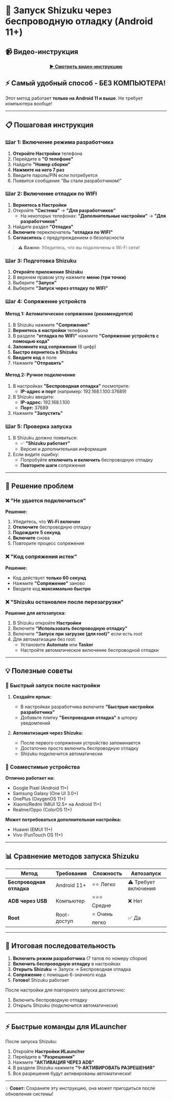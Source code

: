 # 📱 Запуск Shizuku через беспроводную отладку (Android 11+)

## 📹 Видео-инструкция

<div align="center">
  
  **[▶️ Смотреть видео-инструкцию](../video/video_2025-10-30_18-28-13.mp4)**
  
</div>

## ⚡ Самый удобный способ - БЕЗ КОМПЬЮТЕРА!

Этот метод работает **только на Android 11 и выше**. Не требует компьютера вообще!

---

## 📋 Пошаговая инструкция

### Шаг 1: Включение режима разработчика

1. **Откройте Настройки** телефона
2. Перейдите в **"О телефоне"**
3. Найдите **"Номер сборки"**
4. **Нажмите на него 7 раз**
5. Введите пароль/PIN если потребуется
6. Появится сообщение "Вы стали разработчиком!"

### Шаг 2: Включение отладки по WIFI

1. **Вернитесь в Настройки**
2. Откройте **"Система"** → **"Для разработчиков"**
   - На некоторых телефонах: **"Дополнительные настройки"** → **"Для разработчиков"**
3. Найдите раздел **"Отладка"**
4. **Включите** переключатель **"отладка по WIFI"**
5. **Согласитесь** с предупреждением о безопасности

> ⚠️ **Важно:** Убедитесь, что вы подключены к Wi-Fi сети!

### Шаг 3: Подготовка Shizuku

1. **Откройте приложение Shizuku**
2. В верхнем правом углу нажмите **меню (три точки)**
3. Выберите **"Запуск"**
4. Выберите **"Запуск через отладку по WIFI"**

### Шаг 4: Сопряжение устройств

#### Метод 1: Автоматическое сопряжение (рекомендуется)

1. В Shizuku нажмите **"Сопряжение"**
2. **Вернитесь в настройки** телефона
3. В разделе **"отладка по WIFI"** нажмите **"Сопряжение устройств с помощью кода"**
4. **Запомните код сопряжения** (6 цифр)
5. **Быстро вернитесь в Shizuku**
6. **Введите код** в поле
7. Нажмите **"Отправить"**

#### Метод 2: Ручное подключение

1. В настройках **"Беспроводная отладка"** посмотрите:
   - **IP-адрес и порт** (например: 192.168.1.100:37689)
2. В Shizuku введите:
   - **IP-адрес:** 192.168.1.100
   - **Порт:** 37689
3. Нажмите **"Запустить"**

### Шаг 5: Проверка запуска

1. В Shizuku должно появиться:
   - ✅ **"Shizuku работает"**
   - Версия и дополнительная информация
2. Если видите ошибку:
   - Попробуйте **отключить и включить** беспроводную отладку
   - **Повторите шаги** сопряжения

---

## 🔧 Решение проблем

### ❌ "Не удается подключиться"

**Решение:**
1. Убедитесь, что **Wi-Fi включен**
2. **Отключите** беспроводную отладку
3. **Подождите 5 секунд**
4. **Включите** снова
5. Повторите процесс сопряжения

### ❌ "Код сопряжения истек"

**Решение:**
- Код действует **только 60 секунд**
- Нажмите **"Сопряжение"** заново
- Вводите код **максимально быстро**

### ❌ "Shizuku остановлен после перезагрузки"

**Решение для автозапуска:**

1. В Shizuku откройте **Настройки**
2. Включите **"Использовать беспроводную отладку"**
3. Включите **"Запуск при загрузке (для root)"** если есть root
4. Для автоматизации без root:
   - Установите **Automate** или **Tasker**
   - Настройте автоматическое включение беспроводной отладки

---

## 💡 Полезные советы

### 🚀 Быстрый запуск после настройки

1. **Создайте ярлык:**
   - В настройках разработчика включите **"Быстрые настройки разработчика"**
   - Добавьте плитку **"Беспроводная отладка"** в шторку уведомлений

2. **Автоматизация через Shizuku:**
   - После первого сопряжения устройство запоминается
   - Достаточно просто включить беспроводную отладку
   - Shizuku подключится автоматически

### 📱 Совместимые устройства

**Отлично работает на:**
- Google Pixel (Android 11+)
- Samsung Galaxy (One UI 3.0+)
- OnePlus (OxygenOS 11+)
- Xiaomi/Redmi (MIUI 12.5+ на Android 11+)
- Realme/Oppo (ColorOS 11+)

**Может потребоваться дополнительная настройка:**
- Huawei (EMUI 11+)
- Vivo (FunTouch OS 11+)

---

## 📊 Сравнение методов запуска Shizuku

| Метод | Требования | Сложность | Автозапуск |
|-------|------------|-----------|------------|
| **Беспроводная отладка** | Android 11+ | ⭐⭐ Легко | ⚠️ Требует включения |
| **ADB через USB** | Компьютер | ⭐⭐⭐ Средне | ❌ Нет |
| **Root** | Root-доступ | ⭐ Очень легко | ✅ Да |

---

## 🎯 Итоговая последовательность

1. **Включить режим разработчика** (7 тапов по номеру сборки)
2. **Включить беспроводную отладку** в настройках
3. **Открыть Shizuku** → Запуск → Беспроводная отладка
4. **Сопряжение** с помощью 6-значного кода
5. **Готово!** Shizuku работает

После настройки для повторного запуска достаточно:
1. Включить беспроводную отладку
2. Открыть Shizuku (подключится автоматически)

---

## ⚡ Быстрые команды для ИLauncher

После запуска Shizuku:
1. Откройте **Настройки ИLauncher**
2. Перейдите в **"Разрешения"**
3. Нажмите **"АКТИВАЦИЯ ЧЕРЕЗ ADB"**
4. В разделе Shizuku нажмите **"✨ АКТИВИРОВАТЬ РАЗРЕШЕНИЯ"**
5. Все разрешения будут активированы автоматически!

---

💡 **Совет:** Сохраните эту инструкцию, она может пригодиться после обновления системы!
